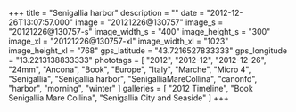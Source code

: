 +++
title = "Senigallia harbor"
description = ""
date = "2012-12-26T13:07:57.000"
image = "20121226@130757"
image_s = "20121226@130757-s"
image_width_s = "400"
image_height_s = "300"
image_xl = "20121226@130757-xl"
image_width_xl = "1023"
image_height_xl = "768"
gps_latitude = "43.7216527833333"
gps_longitude = "13.2213138833333"
phototags = [ "2012", "2012-12", "2012-12-26", "24mm", "Ancona", "Book", "Europe", "Italy", "Marche", "Micro 4", "Senigallia", "Senigallia harbor", "SenigalliaMareCollina", "canonfd", "harbor", "morning", "winter" ]
galleries = [ "2012 Timeline", "Book Senigallia Mare Collina", "Senigallia City and Seaside" ]
+++
